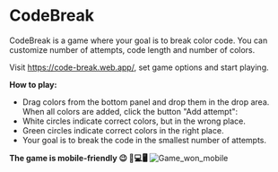 # CodeBreak

CodeBreak is a game where your goal is to break color code. You can customize number of attempts, code length and number of colors.

Visit https://code-break.web.app/, set game options and start playing.


**How to play:**
- Drag colors from the bottom panel and drop them in the drop area. When all colors are added, click the button "Add&nbsp;attempt":
- White circles indicate correct colors, but in the wrong place.
- Green circles indicate correct colors in the right place. 
- Your goal is to break the code in the smallest number of attempts.

**The game is mobile-friendly 😉 📱💻🖥**
![Game_won_mobile](https://user-images.githubusercontent.com/24278460/150980852-d7f28ab4-3565-4952-85b1-738a9df783ba.png)
